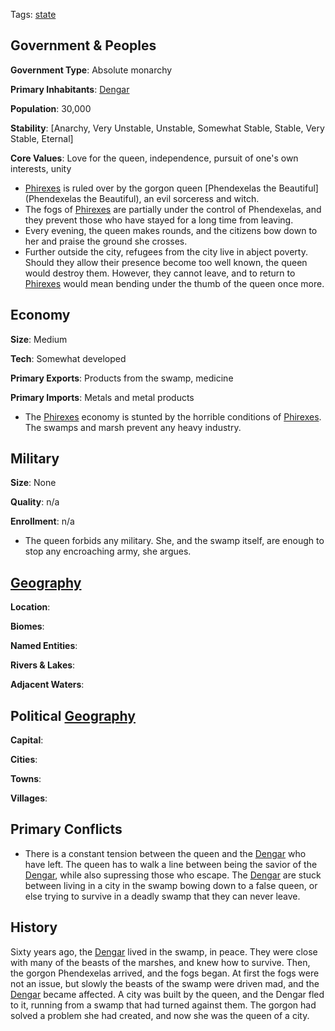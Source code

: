 Tags: [state](States)

## Government & Peoples

**Government Type**: Absolute monarchy

**Primary Inhabitants**: [Dengar](Dengar)

**Population**: 30,000

**Stability**: [Anarchy, Very Unstable, Unstable, Somewhat Stable, Stable, Very Stable, Eternal] 

**Core Values**: Love for the queen, independence, pursuit of one's own interests, unity

- [Phirexes](Phirexes) is ruled over by the gorgon queen [Phendexelas the Beautiful](Phendexelas the Beautiful), an evil sorceress and witch.
- The fogs of [Phirexes](Phirexes) are partially under the control of Phendexelas, and they prevent those who have stayed for a long time from leaving.
- Every evening, the queen makes rounds, and the citizens bow down to her and praise the ground she crosses.
- Further outside the city, refugees from the city live in abject poverty. Should they allow their presence become too well known, the queen would destroy them. However, they cannot leave, and to return to [Phirexes](Phirexes) would mean bending under the thumb of the queen once more.


## Economy

**Size**: Medium

**Tech**: Somewhat developed

**Primary Exports**: Products from the swamp, medicine

**Primary Imports**: Metals and metal products

- The [Phirexes](Phirexes) economy is stunted by the horrible conditions of [Phirexes](Phirexes). The swamps and marsh prevent any heavy industry.


## Military

**Size**: None

**Quality**: n/a

**Enrollment**: n/a

- The queen forbids any military. She, and the swamp itself, are enough to stop any encroaching army, she argues.


## [Geography](Geography)

**Location**: 

**Biomes**: 

**Named Entities**:

**Rivers & Lakes**: 

**Adjacent Waters**: 


## Political [Geography](Geography)

**Capital**: 

**Cities**: 

**Towns**: 

**Villages**: 


## Primary Conflicts

- There is a constant tension between the queen and the [Dengar](Dengar) who have left. The queen has to walk a line between being the savior of the [Dengar](Dengar), while also supressing those who escape. The [Dengar](Dengar) are stuck between living in a city in the swamp bowing down to a false queen, or else trying to survive in a deadly swamp that they can never leave.


## History

Sixty years ago, the [Dengar](Dengar) lived in the swamp, in peace. They were close with many of the beasts of the marshes, and knew how to survive. Then, the gorgon Phendexelas arrived, and the fogs began. At first the fogs were not an issue, but slowly the beasts of the swamp were driven mad, and the [Dengar](Dengar) became affected. A city was built by the queen, and the Dengar fled to it, running from a swamp that had turned against them. The gorgon had solved a problem she had created, and now she was the queen of a city. 